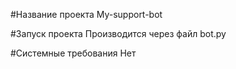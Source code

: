 #Название проекта
My-support-bot

#Запуск проекта
Производится через файл bot.py

#Системные требования
Нет
